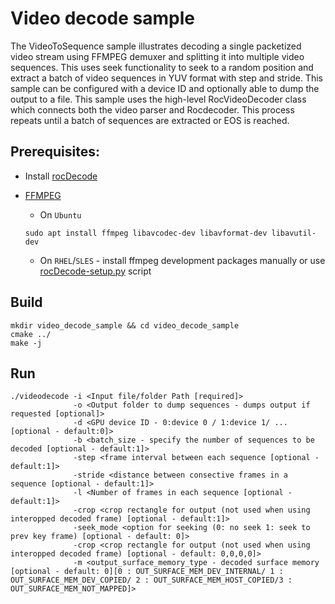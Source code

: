 # Video decode sample

The VideoToSequence sample illustrates decoding a single packetized video stream using FFMPEG demuxer and splitting it into multiple video sequences. This uses seek functionality to seek to a random position and extract a batch of video sequences in YUV format with step and stride. This sample can be configured with a device ID and optionally able to dump the output to a file. This sample uses the high-level RocVideoDecoder class which connects both the video parser and Rocdecoder. This process repeats until a batch of sequences are extracted or EOS is reached.

## Prerequisites:

* Install [rocDecode](../../README.md#build-and-install-instructions)

* [FFMPEG](https://ffmpeg.org/about.html)

    * On `Ubuntu`

  ```shell
  sudo apt install ffmpeg libavcodec-dev libavformat-dev libavutil-dev
  ```
  
    * On `RHEL`/`SLES` - install ffmpeg development packages manually or use [rocDecode-setup.py](../../rocDecode-setup.py) script

## Build

```shell
mkdir video_decode_sample && cd video_decode_sample
cmake ../
make -j
```

## Run

```shell
./videodecode -i <Input file/folder Path [required]> 
              -o <Output folder to dump sequences - dumps output if requested [optional]>
              -d <GPU device ID - 0:device 0 / 1:device 1/ ... [optional - default:0]>
              -b <batch_size - specify the number of sequences to be decoded [optional - default:1]>
              -step <frame interval between each sequence [optional - default:1]> 
              -stride <distance between consective frames in a sequence [optional - default:1]>
              -l <Number of frames in each sequence [optional - default:1]>
              -crop <crop rectangle for output (not used when using interopped decoded frame) [optional - default:1]>
              -seek_mode <option for seeking (0: no seek 1: seek to prev key frame) [optional - default: 0]>
              -crop <crop rectangle for output (not used when using interopped decoded frame) [optional - default: 0,0,0,0]>
              -m <output_surface_memory_type - decoded surface memory [optional - default: 0][0 : OUT_SURFACE_MEM_DEV_INTERNAL/ 1 : OUT_SURFACE_MEM_DEV_COPIED/ 2 : OUT_SURFACE_MEM_HOST_COPIED/3 : OUT_SURFACE_MEM_NOT_MAPPED]>
```
